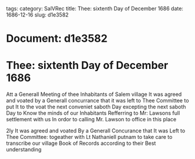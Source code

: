 tags: 
category: SalVRec
title: Thee: sixtenth Day of December 1686
date: 1686-12-16
slug: d1e3582




# Document: d1e3582


# Thee: sixtenth Day of December 1686

Att a Generall Meeting of thee Inhabitants of Salem village It was agreed and voated by a Generall concurrance that it was left to Thee Committee to put It to the voat the next conveniet saboth Day excepting the next saboth Day to Know the minds of our Inhabitants Refferring to Mr: Lawsons full settlement with us In ordor to calling Mr. Lawson to office in this place

2ly It was agreed and voated By a Generall Concurance that It was Left to Thee Committee: togeather with Lt Nathaniell putnam to take care to transcribe our village Book of Records according to their Best understanding

